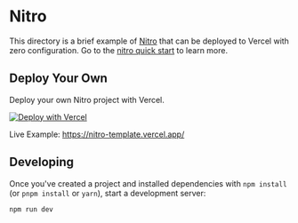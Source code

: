 # Nitro

This directory is a brief example of [Nitro](https://nitro.build/) that can be deployed to Vercel with zero configuration. Go to the [nitro quick start](https://nitro.unjs.io/guide#quick-start) to learn more.

## Deploy Your Own

Deploy your own Nitro project with Vercel.

[![Deploy with Vercel](https://vercel.com/button)](https://vercel.com/new/clone?repository-url=https://github.com/vercel/examples/tree/main/framework-boilerplates/nitro&template=nitro)

Live Example: https://nitro-template.vercel.app/

## Developing

Once you've created a project and installed dependencies with `npm install` (or `pnpm install` or `yarn`), start a development server:

```bash
npm run dev
```
